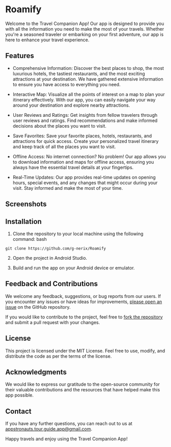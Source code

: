 # Roamify
Welcome to the Travel Companion App! Our app is designed to provide you with all the information you need to make the most of your travels. Whether you're a seasoned traveler or embarking on your first adventure, our app is here to enhance your travel experience.

## Features
  - Comprehensive Information: Discover the best places to shop, the most luxurious hotels, the tastiest restaurants, and the most exciting attractions at your destination. We have gathered extensive information to ensure you have access to everything you need.

  - Interactive Map: Visualize all the points of interest on a map to plan your itinerary effectively. With our app, you can easily navigate your way around your destination and explore nearby attractions.

  - User Reviews and Ratings: Get insights from fellow travelers through user reviews and ratings. Find recommendations and make informed decisions about the places you want to visit.

  - Save Favorites: Save your favorite places, hotels, restaurants, and attractions for quick access. Create your personalized travel itinerary and keep track of all the places you want to visit.

  - Offline Access: No internet connection? No problem! Our app allows you to download information and maps for offline access, ensuring you always have the essential travel details at your fingertips.

  - Real-Time Updates: Our app provides real-time updates on opening hours, special events, and any changes that might occur during your visit. Stay informed and make the most of your time.

## Screenshots

## Installation
  1. Clone the repository to your local machine using the following command:
bash

    git clone https://github.com/g-nerix/Roamify
  2. Open the project in Android Studio.

  3. Build and run the app on your Android device or emulator.

## Feedback and Contributions
We welcome any feedback, suggestions, or bug reports from our users. If you encounter any issues or have ideas for improvements, [please open an issue](https://github.com/g-nerix/Roamify/issues) on the GitHub repository.

If you would like to contribute to the project, feel free to [fork the repository](https://github.com/g-nerix/Roamify/fork) and submit a pull request with your changes.

## License
This project is licensed under the MIT License. Feel free to use, modify, and distribute the code as per the terms of the license.

## Acknowledgments
We would like to express our gratitude to the open-source community for their valuable contributions and the resources that have helped make this app possible.

## Contact
If you have any further questions, you can reach out to us at appstronauts.tour.guide.app@gmail.com.

Happy travels and enjoy using the Travel Companion App!
